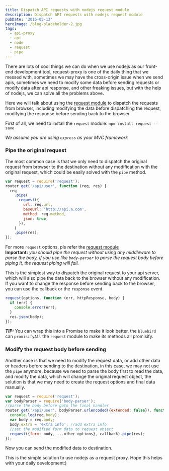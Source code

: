 ```yaml
---
title: Dispatch API requests with nodejs request module
description: Dispatch API requests with nodejs request module
pubDate: '2016-05-13'
heroImage: /blog-placeholder-2.jpg
tags:
  - api-proxy
  - api
  - node
  - request
  - pipe
---
```


There are lots of cool things we can do when we use nodejs as our front-end development tool, request-proxy is one of the daily thing that we messed with, sometimes we may have the cross-origin issue when we send apis, sometimes we need to modify some data before sending requests or modify data after api response, and other freaking issues, but with the help of nodejs, we can solve all the problems above.

Here we will talk about using the [request module](https://github.com/request/request) to dispatch the requests from browser, including modifying the data before dispatching the request, modifying the response before sending back to the browser.

First of all, we need to install the `request` module:
`npm install request --save`

_We assume you are using `express` as your MVC framework_

### Pipe the original request

The most common case is that we only need to dispatch the original request from browser to the destination without any modification with the original request, which could be easily solved with the `pipe` method.

```javascript
var request = require('request');
router.get('/api/user', function (req, res) {
  req
    .pipe(
      request({
        url: req.url,
        baseUrl: 'http://api.a.com',
        method: req.method,
        json: true,
      }),
    )
    .pipe(res);
});
```

For more `request` options, pls refer the [request module](https://github.com/request/request)  
**Important:** _you should pipe the request without using any middleware to parse the body, if you use like `body-parser` to parse the request body before piping it, the request piping will fail._

This is the simplest way to dispatch the original request to your api server, which will also pipe the data back to the browser without any modification.  
If you want to change the response before sending back to the browser, you can use the callback or the `response` event.

```javascript
request(options, function (err, httpResponse, body) {
  if (err) {
    console.error(err);
  }
  res.json(body);
});
```

**_TIP:_** You can wrap this into a Promise to make it look better, the `bluebird` can `promisifyAll` the `request` module to make its methods all promisify.

### Modify the request body before sending

Another case is that we need to modify the request data, or add other data or headers before sending to the destination, in this case, we may not use the `pipe` anymore, because we need to parse the body first to read the data, and modify the data, which will change the original request object, the solution is that we may need to create the request options and final data manually.

```javascript
var request = require('request');
var bodyParser = require('body-parser');
//parse the body before goto the final handler
router.get('/api/user', bodyParser.urlencoded({extended: false}), function(req, res){
  console.log(req.body);
  var body = req.body;
  body.extra = 'extra info'; //add extra info
  //set the modified form data to request object
  request({form: body, ...other options}, callback).pipe(res);
});
```

Now you can send the modified data to destination.

This is the simple solution to use nodejs as a request proxy.
Hope this helps with your daily development:)

